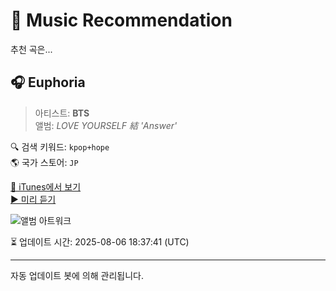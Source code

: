 
# 🎵 Music Recommendation

추천 곡은...

## 🎧 Euphoria  
> 아티스트: **BTS**  
> 앨범: _LOVE YOURSELF 結 'Answer'_  

🔍 검색 키워드: `kpop+hope`  
🌎 국가 스토어: `JP`

[🔗 iTunes에서 보기](https://music.apple.com/jp/album/euphoria/1433320547?i=1433321206&uo=4)  
[▶️ 미리 듣기](https://audio-ssl.itunes.apple.com/itunes-assets/AudioPreview122/v4/a1/83/50/a183506e-0631-05c7-3449-e72a8a9eca46/mzaf_6659549974254339354.plus.aac.p.m4a)

![앨범 아트워크](https://is1-ssl.mzstatic.com/image/thumb/Music122/v4/05/87/25/05872588-2962-ed0f-9eaa-aff9f1197dc5/18UMGIM53261.rgb.jpg/100x100bb.jpg)

⏳ 업데이트 시간: 2025-08-06 18:37:41 (UTC)

---
자동 업데이트 봇에 의해 관리됩니다.
